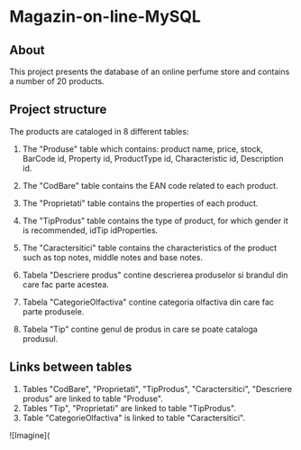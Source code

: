# Magazin-on-line-MySQL
## About
This project presents the database of an online perfume store and contains a number of 20 products.

## Project structure
The products are cataloged in 8 different tables:

1. The "Produse" table which contains: product name, price, stock, BarCode id, Property id, ProductType id, Characteristic id, Description id.

2. The "CodBare" table contains the EAN code related to each product.

3. The "Proprietati" table contains the properties of each product.

4. The "TipProdus" table contains the type of product, for which gender it is recommended, idTip idProperties.

5. The "Caractersitici" table contains the characteristics of the product such as top notes, middle notes and base notes.

6. Tabela "Descriere produs" contine descrierea produselor si brandul din care fac parte acestea.

7. Tabela "CategorieOlfactiva" contine categoria olfactiva din care fac parte produsele.

8. Tabela "Tip" contine genul de produs in care se poate cataloga produsul.

## Links between tables
1. Tables "CodBare", "Proprietati", "TipProdus", "Caractersitici", "Descriere produs" are linked to table "Produse".
2. Tables "Tip", "Proprietati" are linked to table "TipProdus".
3. Table "CategorieOlfactiva" is linked to table "Caractersitici".

![Imagine](
